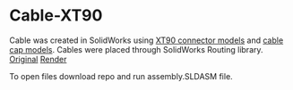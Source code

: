 # Cable-XT90
Cable was created in SolidWorks using [XT90 connector models](https://grabcad.com/library/xt90-connector-male-female-by-mrjesters-1) and [cable cap models](https://grabcad.com/library/xt90-cable-cap-1). Cables were placed through SolidWorks Routing library.
[Original](https://github.com/olegogogo/Cable-XT90/blob/main/original.jpg)
[Render](https://github.com/olegogogo/Cable-XT90/blob/main/render.png)

To open files download repo and run assembly.SLDASM file.

